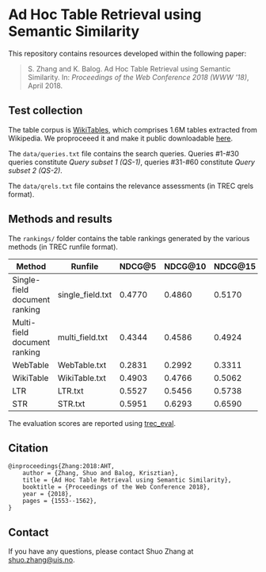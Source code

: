 # Ad Hoc Table Retrieval using Semantic Similarity

This repository contains resources developed within the following paper:

> S. Zhang and K. Balog. Ad Hoc Table Retrieval using Semantic Similarity. In: *Proceedings of the Web Conference 2018 (WWW '18)*, April 2018.


## Test collection

The table corpus is [WikiTables](http://websail-fe.cs.northwestern.edu/TabEL/), which comprises 1.6M tables extracted from Wikipedia. We proproceeed it and make it public downloadable [here](http://iai.group/downloads/smart_table/WP_tables.zip).

The `data/queries.txt` file contains the search queries. Queries #1-#30 queries constitute *Query subset 1 (QS-1)*, queries #31-#60 constitute *Query subset 2 (QS-2)*.

The `data/qrels.txt` file contains the relevance assessments (in TREC qrels format).  


## Methods and results

The `rankings/` folder contains the table rankings generated by the various methods (in TREC runfile format).

|Method	|Runfile|	NDCG@5|	NDCG@10|	NDCG@15|	NDCG@20|
| -- | -- | -- | -- | -- | -- |
|Single-field document ranking | single_field.txt|	0.4770	|0.4860|	0.5170|	0.5473|
|Multi-field document ranking	|multi_field.txt|	0.4344|	0.4586|	0.4924|	0.5254|
|WebTable|	WebTable.txt        |	0.2831|	0.2992	|0.3311	|0.3726|
|WikiTable|	WikiTable.txt       |	0.4903	|0.4766|	0.5062	|0.5206|
|LTR|	LTR.txt|	0.5527|	0.5456|	0.5738	|0.6031|
|STR|	STR.txt|	0.5951|	0.6293|	0.6590|	0.6825|







The evaluation scores are reported using [trec_eval](https://github.com/usnistgov/trec_eval).


## Citation
```
@inproceedings{Zhang:2018:AHT,
    author = {Zhang, Shuo and Balog, Krisztian},
    title = {Ad Hoc Table Retrieval using Semantic Similarity},
    booktitle = {Proceedings of the Web Conference 2018},
    year = {2018},
    pages = {1553--1562},
}
```

## Contact
If you have any questions, please contact Shuo Zhang at shuo.zhang@uis.no.
